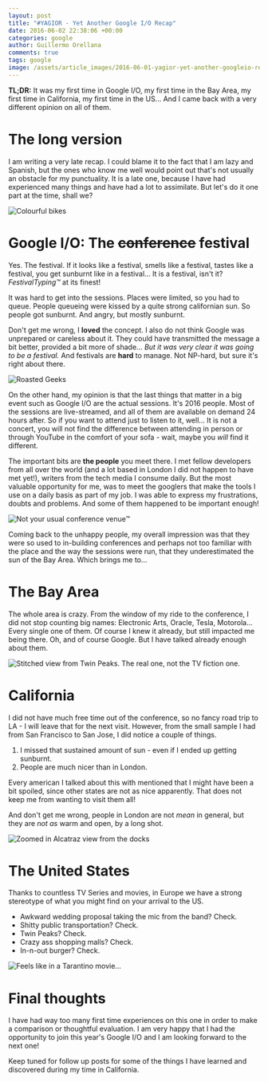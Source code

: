 ```yaml
---
layout: post
title: "#YAGIOR - Yet Another Google I/O Recap"
date: 2016-06-02 22:38:06 +00:00
categories: google
author: Guillermo Orellana
comments: true
tags: google
image: /assets/article_images/2016-06-01-yagior-yet-another-googleio-recap/googleio.jpg
---
```


**TL;DR:** It was my first time in Google I/O, my first time in the Bay Area, my first time in California, my first time in the US... And I came back with a very different opinion on all of them. 

# The long version
I am writing a very late recap. I could blame it to the fact that I am lazy and Spanish, but the ones who know me well would point out that's not usually an obstacle for my punctuality. It is a late one, because I have had experienced many things and have had a lot to assimilate. But let's do it one part at the time, shall we?

![Colourful bikes](/assets/article_images/2016-06-01-yagior-yet-another-googleio-recap/gbikes.jpg)

# Google I/O: The ~~conference~~ festival
Yes. The festival. If it looks like a festival, smells like a festival, tastes like a festival, you get sunburnt like in a festival... It is a festival, isn't it? *FestivalTyping™* at its finest!

It was hard to get into the sessions. Places were limited, so you had to queue. People queueing were kissed by a quite strong californian sun. So people got sunburnt. And angry, but mostly sunburnt.

Don't get me wrong, I **loved** the concept. I also do not think Google was unprepared or careless about it. They could have transmitted the message a bit better, provided a bit more of shade... *But it was very clear it was going to be a festival.* And festivals are **hard** to manage. Not NP-hard, but sure it's right about there.

![Roasted Geeks](/assets/article_images/2016-06-01-yagior-yet-another-googleio-recap/keynote.jpg)

On the other hand, my opinion is that the last things that matter in a big event such as Google I/O are the actual sessions. It's 2016 people. Most of the sessions are live-streamed, and all of them are available on demand 24 hours after. So if you want to attend just to listen to it, well... It is not a concert, you will not find the difference between attending in person or through  YouTube in the comfort of your sofa - wait, maybe you *will* find it different.

The important bits are **the people** you meet there. I met fellow developers from all over the world (and a lot based in London I did not happen to have met yet!), writers from the tech media I consume daily. But the most valuable opportunity for me, was to meet the googlers that make the tools I use on a daily basis as part of my job. I was able to express my frustrations, doubts and  problems. And some of them happened to be important enough!

![Not your usual conference venue™](/assets/article_images/2016-06-01-yagior-yet-another-googleio-recap/amphitheatre.jpg)

Coming back to the unhappy people, my overall impression was that they were so used to in-building conferences and perhaps not too familiar with the place and the way the sessions were run, that they underestimated the sun of the Bay Area. Which brings me to...

# The Bay Area
The whole area is crazy. From the window of my ride to the conference, I did not stop counting big names: Electronic Arts, Oracle, Tesla, Motorola... Every single one of them. Of course I knew it already, but still impacted me being there. Oh, and of course Google. But I have talked already enough about them.

![Stitched view from Twin Peaks. The real one, not the TV fiction one.](/assets/article_images/2016-06-01-yagior-yet-another-googleio-recap/twinpeaks.jpg)

# California
I did not have much free time out of the conference, so no fancy road trip to LA - I will leave that for the next visit. However, from the small sample I had from San Francisco to San Jose, I did notice a couple of things.

1. I missed that sustained amount of sun - even if I ended up getting sunburnt.
2. People are much nicer than in London.

Every american I talked about this with mentioned that I might have been a bit spoiled, since other states are not as nice apparently. That does not keep me from wanting to visit them all!

And don't get me wrong, people in London are not *mean* in general, but they are *not as* warm and open, by a long shot.

![Zoomed in Alcatraz view from the docks](/assets/article_images/2016-06-01-yagior-yet-another-googleio-recap/alcatraz.jpg)

# The United States
Thanks to countless TV Series and movies, in Europe we have a strong stereotype of what you might find on your arrival to the US. 

- Awkward wedding proposal taking the mic from the band? Check.
- Shitty public transportation? Check.
- Twin Peaks? Check.
- Crazy ass shopping malls? Check.
- In-n-out burger? Check.

![Feels like in a Tarantino movie...](/assets/article_images/2016-06-01-yagior-yet-another-googleio-recap/innout.jpg)

# Final thoughts
I have had way too many first time experiences on this one in order to make a comparison or thoughtful evaluation. I am very happy that I had the opportunity to join this year's Google I/O and I am looking forward to the next one!

Keep tuned for follow up posts for some of the things I have learned and discovered during my time in California.
